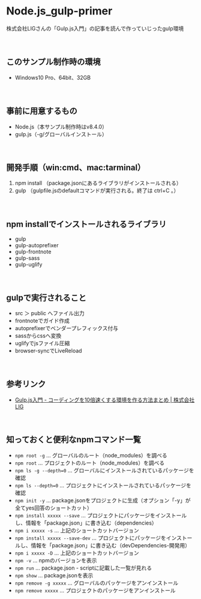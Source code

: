 # Node.js_gulp-primer
株式会社LIGさんの「Gulp.js入門」の記事を読んで作っていじったgulp環境
<br><br><br>



## このサンプル制作時の環境
* Windows10 Pro、64bit、32GB
<br><br><br>



## 事前に用意するもの
* Node.js（本サンプル制作時はv8.4.0）
* gulp.js（-g/グローバルインストール）
<br><br><br>



## 開発手順（win:cmd、mac:tarminal）
1. npm install （package.jsonにあるライブラリがインストールされる）
2. gulp （gulpfile.jsのdefaultコマンドが実行される。終了は ctrl+C 。）
<br><br><br>



## npm installでインストールされるライブラリ
* gulp
* gulp-autoprefixer
* gulp-frontnote
* gulp-sass
* gulp-uglify
<br><br><br>



## gulpで実行されること
* src ＞ public へファイル出力
* frontnoteでガイド作成
* autoprefixerでベンダープレフィックス付与
* sassからcssへ変換
* uglifyでjsファイル圧縮
* browser-syncでLiveReload
<br><br><br>



## 参考リンク
* [Gulp.js入門 - コーディングを10倍速くする環境を作る方法まとめ | 株式会社LIG](https://liginc.co.jp/web/tutorial/117900)
<br><br><br>



## 知っておくと便利なnpmコマンド一覧
* `npm root -g` … グローバルのルート（node_modules）を調べる
* `npm root` … プロジェクトのルート（node_modules）を調べる
* `npm ls -g --depth=0` … グローバルにインストールされているパッケージを確認
* `npm ls --depth=0` … プロジェクトにインストールされているパッケージを確認
* `npm init -y` … package.jsonをプロジェクトに生成（オプション「-y」が全てyes回答のショートカット）
* `npm install xxxxx --save` … プロジェクトにパッケージをインストールし、情報を「package.json」に書き込む（dependencies）
* `npm i xxxxx -s` … 上記のショートカットバージョン
* `npm install xxxxx --save-dev` … プロジェクトにパッケージをインストールし、情報を「package.json」に書き込む（devDependencies-開発用）
* `npm i xxxxx -D` … 上記のショートカットバージョン
* `npm -v` … npmのバージョンを表示
* `npm run` … package.json - scriptに記載した一覧が見れる
* `npm show` … package.jsonを表示
* `npm remove -g xxxxx` … グローバルのパッケージをアンインストール
* `npm remove xxxxx` … プロジェクトのパッケージをアンインストール

